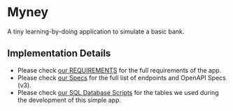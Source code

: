 # Myney

A tiny learning-by-doing application to simulate a basic bank.

## Implementation Details
- Please check [our REQUIREMENTS](REQUIREMENTS.md) for the full requirements of the app.
- Please check [our Specs](spec/Myney.yaml) for the full list of endpoints and OpenAPI Specs (v3).
- Please check [our SQL Database Scripts](db) for the tables we used during the development of this simple app.
